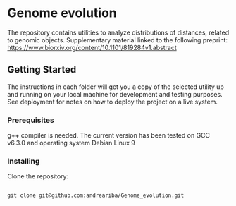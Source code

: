 # Genome evolution

The repository contains utilities to analyze distributions of distances, related to genomic objects. 
Supplementary material linked to the following preprint: https://www.biorxiv.org/content/10.1101/819284v1.abstract

## Getting Started

The instructions in each folder will get you a copy of the selected utility up and running on your local machine for development and testing purposes. See deployment for notes on how to deploy the project on a live system.

### Prerequisites

g++ compiler is needed. The current version has been tested on GCC v6.3.0 and operating system Debian Linux 9

### Installing

Clone the repository:

```

git clone git@github.com:andreariba/Genome_evolution.git

```

